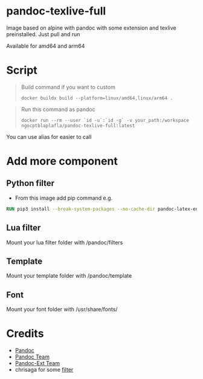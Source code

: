 pandoc-texlive-full
===
Image based on alpine with pandoc with some extension and texlive preinstalled. Just pull and run

Available for amd64 and arm64

# Script
> Build command if you want to custom
> ```shell
> docker buildx build --platform=linux/amd64,linux/arm64 .
>```

> Run this command as pandoc
> ```shell
> docker run --rm --user `id -u`:`id -g` -v your_path:/workspace ngocptblaplafla/pandoc-texlive-full:latest
>```

You can use alias for easier to call

# Add more component
## Python filter
- From this image add pip command e.g.
```dockerfile
RUN pip3 install --break-system-packages --no-cache-dir pandoc-latex-environment
```

## Lua filter
Mount your lua filter folder with /pandoc/filters

## Template
Mount your template folder with /pandoc/template

## Font
Mount your font folder with /usr/share/fonts/

# Credits
- [Pandoc](https://github.com/jgm/pandoc)
- [Pandoc Team](https://github.com/pandoc)
- [Pandoc-Ext Team](https://github.com/pandoc-ext)
- chrisaga for some [filter](https://github.com/chrisaga/hk-pandoc-filters)
